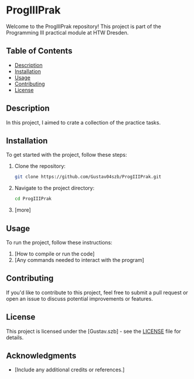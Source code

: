 # ProgIIIPrak

Welcome to the ProgIIIPrak repository! This project is part of the Programming III practical module at HTW Dresden.

## Table of Contents

- [Description](#description)
- [Installation](#installation)
- [Usage](#usage)
- [Contributing](#contributing)
- [License](#license)

## Description

In this project, I aimed to crate a collection of the practice tasks.

## Installation

To get started with the project, follow these steps:

1. Clone the repository:
   ```bash
   git clone https://github.com/Gustav04szb/ProgIIIPrak.git
   ```
2. Navigate to the project directory:
   ```bash
   cd ProgIIIPrak
   ```
3. [more]

## Usage

To run the project, follow these instructions:
1. [How to compile or run the code]
2. [Any commands needed to interact with the program]

## Contributing

If you'd like to contribute to this project, feel free to submit a pull request or open an issue to discuss potential improvements or features.

## License

This project is licensed under the [Gustav.szb] - see the [LICENSE](LICENSE) file for details.

## Acknowledgments
- [Include any additional credits or references.]
